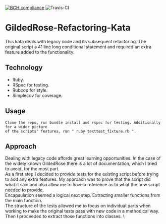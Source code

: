 [![BCH compliance](https://bettercodehub.com/edge/badge/motri/Gilded_Rose_Kata?branch=master)](https://bettercodehub.com/)
![Travis-CI](https://travis-ci.org/motri/Gilded_Rose_Kata.svg?branch=master)
# GildedRose-Refactoring-Kata

This kata deals with legacy code and its subsequent refactoring. The original script a
41 line long conditional statement and required an extra feature added to the functionality.

## Technology
* Ruby.
* RSpec for testing.
* Rubcop for style.
* Simplecov for coverage.

## Usage
```
Clone the repo, run bundle install and rspec for testing. Additionally for a wider picture
of the scripts' features, run " ruby texttest_fixture.rb ".
```

## Approach

Dealing with legacy code affords great learning opportunities. In the case of the widely known GildedRose there is a lot of documentation, which I tried to avoid, for the most part. \
As a first step I decided to provide tests for the existing script before trying to add any extra features. My approach was to prove that the script did what it said and also allow me to have a reference as to what the new script needed to provide. \
Encapsulation seemed a logical next step. Extracting smaller functions from the main function. \
The structure of the tests allowed me to focus on individual parts when working to make
the original tests pass with new code in a methodical way. \
Then I proceeded to extract those functions into classes. \
